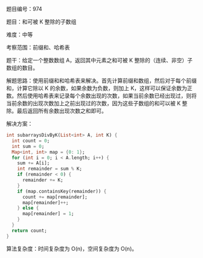 题目编号：974

题目：和可被 K 整除的子数组

难度：中等

考察范围：前缀和、哈希表

题干：给定一个整数数组 A，返回其中元素之和可被 K 整除的（连续、非空）子数组的数目。

解题思路：使用前缀和和哈希表来解决。首先计算前缀和数组，然后对于每个前缀和，计算它除以 K 的余数，如果余数为负数，则加上 K，这样可以保证余数为正数。然后使用哈希表来记录每个余数出现的次数，如果当前余数已经出现过，则将当前余数的出现次数加上之前出现过的次数，因为这些子数组的和可以被 K 整除。最后返回所有余数出现次数之和即可。

解决方案：

```dart
int subarraysDivByK(List<int> A, int K) {
  int count = 0;
  int sum = 0;
  Map<int, int> map = {0: 1};
  for (int i = 0; i < A.length; i++) {
    sum += A[i];
    int remainder = sum % K;
    if (remainder < 0) {
      remainder += K;
    }
    if (map.containsKey(remainder)) {
      count += map[remainder];
      map[remainder]++;
    } else {
      map[remainder] = 1;
    }
  }
  return count;
}
```

算法复杂度：时间复杂度为 O(n)，空间复杂度为 O(n)。